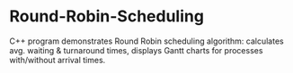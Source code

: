 # Round-Robin-Scheduling
C++ program demonstrates Round Robin scheduling algorithm: calculates avg. waiting &amp; turnaround times, displays Gantt charts for processes with/without arrival times.
